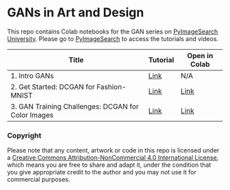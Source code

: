 # GANs in Art and Design
This repo contains Colab notebooks for the GAN series on [PyImageSearch University](https://www.pyimagesearch.com/pyimagesearch-university/). Please go to [PyImageSearch](https://www.pyimagesearch.com/) to access the tutorials and videos.

|Title                                   |Tutorial  |Open in Colab |
|----------------------------------------|--------- |----- |
|1. Intro GANs                           |[Link](https://www.pyimagesearch.com/2021/09/13/intro-to-generative-adversarial-networks-gans/)  | N/A  |
|2. Get Started: DCGAN for Fashion-MNIST |[Link](https://www.pyimagesearch.com/2021/11/11/get-started-dcgan-for-fashion-mnist/)  |[Link](https://colab.research.google.com/github/margaretmz/GANs-in-Art-and-Design/blob/main/2_dcgan_fashion_mnist.ipynb)|
|3. GAN Training Challenges: DCGAN for Color Images |[Link](https://www.pyimagesearch.com/2021/12/13/gan-training-challenges-dcgan-for-color-images/)      |[Link](https://colab.research.google.com/github/margaretmz/GANs-in-Art-and-Design/blob/main/3_dcgan_color_images.ipynb)   |


### Copyright
Please note that any content, artwork or code in this repo is licensed under a [
Creative Commons Attribution-NonCommercial 4.0 International License](https://creativecommons.org/licenses/by-nc/4.0/), which means you are free to share and adapt it, under the condition that you give appropriate credit to the author and you may not use it for commercial purposes.